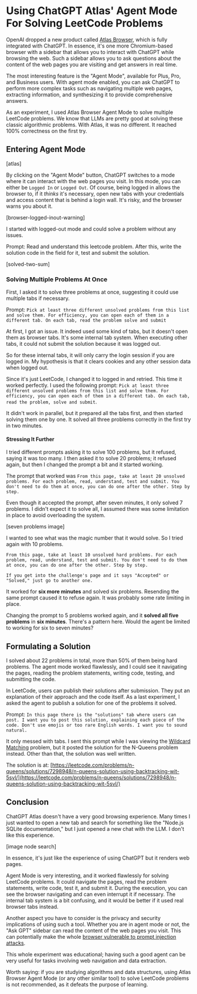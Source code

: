 # Using ChatGPT Atlas' Agent Mode For Solving LeetCode Problems

OpenAI dropped a new product called [Atlas Browser](https://openai.com/index/introducing-chatgpt-atlas/), which is fully integrated with ChatGPT. In essence, it's one more Chromium-based browser with a sidebar that allows you to interact with ChatGPT while browsing the web. Such a sidebar allows you to ask questions about the content of the web pages you are visiting and get answers in real time.

The most interesting feature is the "Agent Mode", available for Plus, Pro, and Business users. With agent mode enabled, you can ask ChatGPT to perform more complex tasks such as navigating multiple web pages, extracting information, and synthesizing it to provide comprehensive answers.

As an experiment, I used Atlas Browser Agent Mode to solve multiple LeetCode problems. We know that LLMs are pretty good at solving these classic algorithmic problems. With Atlas, it was no different. It reached 100% correctness on the first try.

## Entering Agent Mode

[atlas]

By clicking on the "Agent Mode" button, ChatGPT switches to a mode where it can interact with the web pages you visit. In this mode, you can either be `Logged In` or `Logged Out`. Of course, being logged in allows the browser to, if it _thinks_ it's necessary, open new tabs with your credentials and access content that is behind a login wall. It's risky, and the browser warns you about it.

[browser-logged-inout-warning]

I started with logged-out mode and could solve a problem without any issues.

Prompt: Read and understand this leetcode problem. After this, write the solution code in the field for it, test and submit the solution.

[solved-two-sum]

### Solving Multiple Problems At Once

First, I asked it to solve three problems at once, suggesting it could use multiple tabs if necessary.

Prompt: `Pick at least three different unsolved problems from this list and solve them. For efficiency, you can open each of them in a different tab. On each tab, read the problem solve and submit`

At first, I got an issue. It indeed used some kind of tabs, but it doesn't open them as browser tabs. It's some internal tab system. When executing other tabs, it could not submit the solution because it was logged out.

So for these internal tabs, it will only carry the login session if you are logged in. My hypothesis is that it clears cookies and any other session data when logged out.

Since it's just LeetCode, I changed it to logged in and retried. This time it worked perfectly. I used the following prompt: `Pick at least three different unsolved problems from this list and solve them. For efficiency, you can open each of them in a different tab. On each tab, read the problem, solve and submit`.

It didn't work in parallel, but it prepared all the tabs first, and then started solving them one by one. It solved all three problems correctly in the first try in two minutes.

#### Stressing It Further

I tried different prompts asking it to solve 100 problems, but it refused, saying it was too many. I then asked it to solve 20 problems; it refused again, but then I changed the prompt a bit and it started working.

The prompt that worked was `From this page, take at least 20 unsolved problems. For each problem, read, understand, test and submit. You don't need to do them at once, you can do one after the other. Step by step.`

Even though it accepted the prompt, after seven minutes, it only solved 7 problems. I didn't expect it to solve all, I assumed there was some limitation in place to avoid overloading the system.

[seven problems image]

I wanted to see what was the magic number that it would solve. So I tried again with 10 problems.

```
From this page, take at least 10 unsolved hard problems. For each problem, read, understand, test and submit. You don't need to do them at once, you can do one after the other. Step by step.

If you get into the challenge's page and it says "Accepted" or "Solved," just go to another one.
```

It worked for **six more minutes** and solved six problems. Resending the same prompt caused it to refuse again. It was probably some rate limiting in place.

Changing the prompt to 5 problems worked again, and it **solved all five problems** in **six minutes**. There's a pattern here. Would the agent be limited to working for six to seven minutes?

## Formulating a Solution

I solved about 22 problems in total, more than 50% of them being hard problems. The agent mode worked flawlessly, and I could see it navigating the pages, reading the problem statements, writing code, testing, and submitting the code.

In LeetCode, users can publish their solutions after submission. They put an explanation of their approach and the code itself. As a last experiment, I asked the agent to publish a solution for one of the problems it solved.

Prompt: `In this page there is the "solutions" tab where users can post. I want you to post this solution, explaining each piece of the code. Don't use emojis or too rare English words. I want you to sound natural.`

It only messed with tabs. I sent this prompt while I was viewing the [Wildcard Matching](https://leetcode.com/problems/wildcard-matching/description/) problem, but it posted the solution for the N-Queens problem instead. Other than that, the solution was well written.

The solution is at: [https://leetcode.com/problems/n-queens/solutions/7298948/n-queens-solution-using-backtracking-wit-5svl/](https://leetcode.com/problems/n-queens/solutions/7298948/n-queens-solution-using-backtracking-wit-5svl/)

## Conclusion

ChatGPT Atlas doesn't have a very good browsing experience. Many times I just wanted to open a new tab and search for something like the "Node.js SQLite documentation," but I just opened a new chat with the LLM. I don't like this experience.

[image node search]

In essence, it's just like the experience of using ChatGPT but it renders web pages.

Agent Mode is very interesting, and it worked flawlessly for solving LeetCode problems. It could navigate the pages, read the problem statements, write code, test it, and submit it. During the execution, you can see the browser navigating and can even interrupt it if necessary. The internal tab system is a bit confusing, and it would be better if it used real browser tabs instead.

Another aspect you have to consider is the privacy and security implications of using such a tool. Whether you are in agent mode or not, the "Ask GPT" sidebar can read the content of the web pages you visit. This can potentially make the whole [browser vulnerable to prompt injection attacks](https://brave.com/blog/unseeable-prompt-injections/).

This whole experiment was educational; having such a good agent can be very useful for tasks involving web navigation and data extraction.

Worth saying: if you are studying algorithms and data structures, using Atlas Browser Agent Mode (or any other similar tool) to solve LeetCode problems is not recommended, as it defeats the purpose of learning. 
